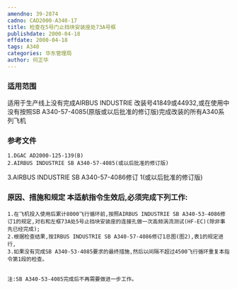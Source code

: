 ```yaml
---
amendno: 39-2874  
cadno: CAD2000-A340-17  
title: 检查在5号门止挡块安装座处73A号框  
publishdate: 2000-04-18  
effdate: 2000-04-18  
tags: A340  
categories: 华东管理局  
author: 何正华  
---
```

  
### 适用范围  
适用于生产线上没有完成AIRBUS INDUSTRIE 改装号41849或44932,或在使用中没有按照SB A340-57-4085(原版或以后批准的修订版)完成改装的所有A340系列飞机  
  
<!--more-->  
### 参考文件  
    1.DGAC AD2000-125-139(B)  
    2.AIRBUS INDUSTRIE SB A340-57-4085(或以后批准的修订版)  
3.AIRBUS INDUSTRIE SB A340-57-4086修订 1(或以后批准的修订版)  
  
### 原因、措施和规定     本适航指令生效后,必须完成下列工作:  
    1.在飞机投入使用后累计8000飞行循环前,按照AIRBUS INDUSTRIE SB A340-53-4086修订1的规定,对右和左框73A处5号止挡块安装座的连接孔做一次高频涡流测试(HF-EC)(除非事先已经完成);  
    2.根据检查结果,按IRBUS INDUSTRIE SB A340-57-4086修订1总图(图2),表1的规定进行,  
    3.如果没有完成SB A340-53-4085要求的最终措施,然后以间隔不超过4500飞行循环重复本指令第1段的检查。  
  
  
    注:SB A340-53-4085完成后不再需要做进一步工作。  
